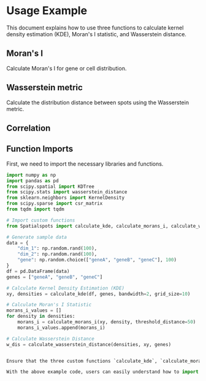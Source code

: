 # Usage Example

This document explains how to use three functions to calculate kernel density estimation (KDE), Moran's I statistic, and Wasserstein distance.

## Moran's I
Calculate Moran's I for gene or cell distribution.

## Wasserstein metric
Calculate the distribution distance between spots using the Wasserstein metric.

## Correlation

## Function Imports

First, we need to import the necessary libraries and functions.

```python
import numpy as np
import pandas as pd
from scipy.spatial import KDTree
from scipy.stats import wasserstein_distance
from sklearn.neighbors import KernelDensity
from scipy.sparse import csr_matrix
from tqdm import tqdm

# Import custom functions
from Spatialspots import calculate_kde, calculate_morans_i, calculate_wasserstein_distance

# Generate sample data
data = {
    "dim_1": np.random.rand(100),
    "dim_2": np.random.rand(100),
    "gene": np.random.choice(["geneA", "geneB", "geneC"], 100)
}
df = pd.DataFrame(data)
genes = ["geneA", "geneB", "geneC"]

# Calculate Kernel Density Estimation (KDE)
xy, densities = calculate_kde(df, genes, bandwidth=2, grid_size=10)

# Calculate Moran's I Statistic
morans_i_values = []
for density in densities:
    morans_i = calculate_morans_i(xy, density, threshold_distance=50)
    morans_i_values.append(morans_i)

# Calculate Wasserstein Distance
w_dis = calculate_wasserstein_distance(densities, xy, genes)


Ensure that the three custom functions `calculate_kde`, `calculate_morans_i`, and `calculate_wasserstein_distance` are included in `your_module`.

With the above example code, users can easily understand how to import and use these three functions to calculate kernel density estimation, Moran's I statistic, and Wasserstein distance.

